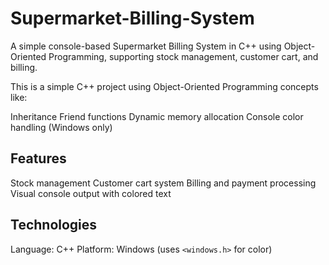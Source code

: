 # Supermarket-Billing-System
A simple console-based Supermarket Billing System in C++ using Object-Oriented Programming, supporting stock management, customer cart, and billing.


This is a simple C++ project using Object-Oriented Programming concepts like:

 Inheritance
 Friend functions
 Dynamic memory allocation
 Console color handling (Windows only)

##  Features

Stock management
Customer cart system
Billing and payment processing
 Visual console output with colored text

##  Technologies

Language: C++
Platform: Windows (uses `<windows.h>` for color)


